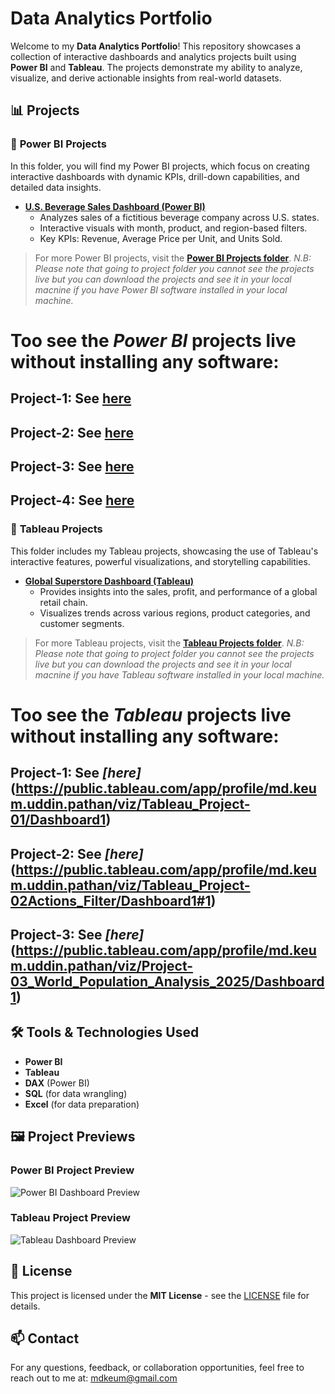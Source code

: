 # Data Analytics Portfolio

Welcome to my **Data Analytics Portfolio**! This repository showcases a collection of interactive dashboards and analytics projects built using **Power BI** and **Tableau**. The projects demonstrate my ability to analyze, visualize, and derive actionable insights from real-world datasets.

## 📊 Projects

### 🔹 **Power BI Projects**
In this folder, you will find my Power BI projects, which focus on creating interactive dashboards with dynamic KPIs, drill-down capabilities, and detailed data insights.

- **[U.S. Beverage Sales Dashboard (Power BI)](PowerBi_Projects/US_Beverage_Sales_Dashboard)**
  - Analyzes sales of a fictitious beverage company across U.S. states.
  - Interactive visuals with month, product, and region-based filters.
  - Key KPIs: Revenue, Average Price per Unit, and Units Sold.

> For more Power BI projects, visit the **[Power BI Projects folder]( https://github.com/mdkeum/data-analytics-portfolio/tree/main/Power_BI_Projects)**.
*N.B: Please note that going to project folder you cannot see the projects live but you can download the projects and see it in your local macnine if you have Power BI software installed in your local machine.*
# Too see the *Power BI* projects live without installing any software:
## Project-1: See [here](https://app.powerbi.com/view?r=eyJrIjoiOTRmMjhhMTgtYjFmMy00YzFhLWEyY2UtNTgzN2U1NjZjZDM0IiwidCI6IjE3NDQyNjE5LTRmODAtNGM3Yy1hNzY2LWNlZmRiNzBhNTU3MSIsImMiOjEwfQ%3D%3D)
## Project-2: See [here]( https://app.powerbi.com/view?r=eyJrIjoiYjBiYjhlZmItYWM3My00MjUzLTg2ZjEtMDJkODRkMTc4N2M3IiwidCI6IjE3NDQyNjE5LTRmODAtNGM3Yy1hNzY2LWNlZmRiNzBhNTU3MSIsImMiOjEwfQ%3D%3D)
## Project-3: See [here](https://app.powerbi.com/view?r=eyJrIjoiOTczYTcwMDUtNjY4Mi00N2E1LWIyY2QtZTE3NDBhY2QyMjY5IiwidCI6IjE3NDQyNjE5LTRmODAtNGM3Yy1hNzY2LWNlZmRiNzBhNTU3MSIsImMiOjEwfQ%3D%3D&embedImagePlaceholder=true)
## Project-4: See [here](https://app.powerbi.com/view?r=eyJrIjoiZWUyNjk1NzctMGNlNS00MmIyLTlmYzUtOWZlNmI4YzlkNDM2IiwidCI6IjE3NDQyNjE5LTRmODAtNGM3Yy1hNzY2LWNlZmRiNzBhNTU3MSIsImMiOjEwfQ%3D%3D)

### 🔹 **Tableau Projects**
This folder includes my Tableau projects, showcasing the use of Tableau's interactive features, powerful visualizations, and storytelling capabilities.

- **[Global Superstore Dashboard (Tableau)]([Tableau_Projects/Global_Superstore_Dashboard])**
  - Provides insights into the sales, profit, and performance of a global retail chain.
  - Visualizes trends across various regions, product categories, and customer segments.

> For more Tableau projects, visit the **[Tableau Projects folder](https://github.com/mdkeum/data-analytics-portfolio/tree/main/Tableau_Projects)**.
*N.B: Please note that going to project folder you cannot see the projects live but you can download the projects and see it in your local macnine if you have Tableau software installed in your local machine.*
# Too see the *Tableau* projects live without installing any software:
## Project-1: See *[here]*(https://public.tableau.com/app/profile/md.keum.uddin.pathan/viz/Tableau_Project-01/Dashboard1)
## Project-2: See *[here]*(https://public.tableau.com/app/profile/md.keum.uddin.pathan/viz/Tableau_Project-02Actions_Filter/Dashboard1#1)
## Project-3: See *[here]*(https://public.tableau.com/app/profile/md.keum.uddin.pathan/viz/Project-03_World_Population_Analysis_2025/Dashboard1)

## 🛠 Tools & Technologies Used
- **Power BI**
- **Tableau**
- **DAX** (Power BI)
- **SQL** (for data wrangling)
- **Excel** (for data preparation)

## 🖼️ Project Previews
### Power BI Project Preview
![Power BI Dashboard Preview](PowerBi_Projects/US_Beverage_Sales_Dashboard/assets/dashboard-overview.png)

### Tableau Project Preview
![Tableau Dashboard Preview](Tableau_Projects/Global_Superstore_Dashboard/assets/dashboard-preview.png)

## 📜 License
This project is licensed under the **MIT License** - see the [LICENSE](LICENSE) file for details.

## 📫 Contact
For any questions, feedback, or collaboration opportunities, feel free to reach out to me at: mdkeum@gmail.com
